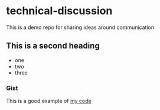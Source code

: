 # technical-discussion
This is a demo repo for sharing ideas around communication

## This is a second heading

* one
* two
* three

### Gist

This is a good example of [my code](https://gist.github.com/Entodi/8594c0264fd9a99140295a46d584610c)

